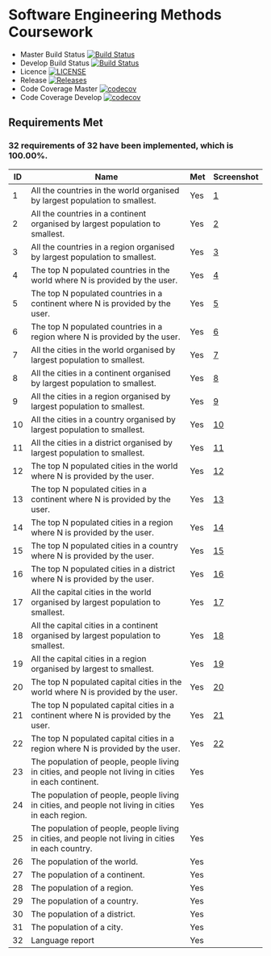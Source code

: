 # Software Engineering Methods Coursework

- Master Build Status [![Build Status](https://travis-ci.org/NapierTeam15CW/SEM_Coursework.svg?branch=master)](https://travis-ci.org/NapierTeam15CW/SEM_Coursework)
- Develop Build Status [![Build Status](https://travis-ci.org/NapierTeam15CW/SEM_Coursework.svg?branch=develop)](https://travis-ci.org/NapierTeam15CW/SEM_Coursework)
- Licence [![LICENSE](https://img.shields.io/github/license/NapierTeam15CW/SEM_Coursework.svg?style=flat-square)](https://github.com/NapierTeam15CW/SEM_Coursework/blob/master/LICENSE)
- Release [![Releases](https://img.shields.io/github/release/NapierTeam15CW/SEM_Coursework/all.svg?style=flat-square)](https://github.com/NapierTeam15CW/SEM_Coursework/releases)
- Code Coverage Master [![codecov](https://codecov.io/gh/NapierTeam15CW/SEM_Coursework/branch/master/graph/badge.svg)](https://codecov.io/gh/NapierTeam15CW/SEM_Coursework)
- Code Coverage Develop [![codecov](https://codecov.io/gh/NapierTeam15CW/SEM_Coursework/branch/develop/graph/badge.svg)](https://codecov.io/gh/NapierTeam15CW/SEM_Coursework)

## Requirements Met
### 32 requirements of 32 have been implemented, which is 100.00%.
| ID    | Name | Met  | Screenshot |
|-------|------|------|------------|
| 1 | All the countries in the world organised by largest population to smallest. | Yes | [1](/Screenshots/1.PNG) |
| 2 | All the countries in a continent organised by largest population to smallest. | Yes | [2](/Screenshots/2.PNG) |
| 3 | All the countries in a region organised by largest population to smallest. | Yes | [3](/Screenshots/3.PNG) |
| 4 | The top N populated countries in the world where N is provided by the user. | Yes | [4](/Screenshots/4.PNG) |
| 5 | The top N populated countries in a continent where N is provided by the user. | Yes | [5](/Screenshots/5.PNG) |
| 6 | The top N populated countries in a region where N is provided by the user. | Yes | [6](/Screenshots/6.PNG) |
| 7 | All the cities in the world organised by largest population to smallest. | Yes | [7](/Screenshots/7.PNG) |
| 8 | All the cities in a continent organised by largest population to smallest. | Yes | [8](/Screenshots/8.PNG) |
| 9 | All the cities in a region organised by largest population to smallest. | Yes | [9](/Screenshots/9.PNG) |
| 10 | All the cities in a country organised by largest population to smallest. | Yes | [10](/Screenshots/10.PNG) |
| 11 | All the cities in a district organised by largest population to smallest. | Yes | [11](/Screenshots/11.PNG) |
| 12 | The top N populated cities in the world where N is provided by the user. | Yes | [12](/Screenshots/12.PNG) |
| 13 | The top N populated cities in a continent where N is provided by the user. | Yes | [13](/Screenshots/13.PNG) |
| 14 | The top N populated cities in a region where N is provided by the user. | Yes | [14](/Screenshots/14.PNG) |
| 15 | The top N populated cities in a country where N is provided by the user. | Yes | [15](/Screenshots/15.PNG) |
| 16 | The top N populated cities in a district where N is provided by the user. | Yes | [16](/Screenshots/16.PNG) |
| 17 | All the capital cities in the world organised by largest population to smallest. | Yes | [17](/Screenshots/17.PNG) |
| 18 | All the capital cities in a continent organised by largest population to smallest. | Yes | [18](/Screenshots/18.PNG) |
| 19 | All the capital cities in a region organised by largest to smallest. | Yes | [19](/Screenshots/19.PNG) |
| 20 | The top N populated capital cities in the world where N is provided by the user. | Yes | [20](/Screenshots/20.PNG) |
| 21 | The top N populated capital cities in a continent where N is provided by the user. | Yes | [21](/Screenshots/21.PNG) |
| 22 | The top N populated capital cities in a region where N is provided by the user. | Yes | [22](/Screenshots/22.PNG) |
| 23 | The population of people, people living in cities, and people not living in cities in each continent. | Yes |  |
| 24 | The population of people, people living in cities, and people not living in cities in each region. | Yes |  |
| 25 | The population of people, people living in cities, and people not living in cities in each country. | Yes |  |
| 26 | The population of the world. | Yes |  |
| 27 | The population of a continent. | Yes |  |
| 28 | The population of a region. | Yes |  |
| 29 | The population of a country. | Yes |  |
| 30 | The population of a district. | Yes |  |
| 31 | The population of a city. | Yes |  |
| 32 | Language report | Yes |  |
